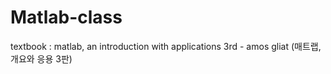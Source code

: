 # Matlab-class
textbook : matlab, an introduction with applications 3rd - amos gliat (매트랩, 개요와 응용 3판)

